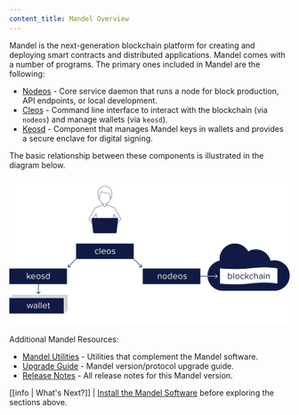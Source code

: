 ```yaml
---
content_title: Mandel Overview
---
```


Mandel is the next-generation blockchain platform for creating and deploying smart contracts and distributed applications. Mandel comes with a number of programs. The primary ones included in Mandel are the following:

* [Nodeos](01_nodeos/index.md) - Core service daemon that runs a node for block production, API endpoints, or local development.
* [Cleos](02_cleos/index.md) - Command line interface to interact with the blockchain (via `nodeos`) and manage wallets (via `keosd`).
* [Keosd](03_keosd/index.md) - Component that manages Mandel keys in wallets and provides a secure enclave for digital signing.

The basic relationship between these components is illustrated in the diagram below.

![Mandel components](mandel_components.png)

Additional Mandel Resources:
* [Mandel Utilities](10_utilities/index.md) - Utilities that complement the Mandel software.
* [Upgrade Guide](20_upgrade-guide/index.md) - Mandel version/protocol upgrade guide.
* [Release Notes](30_release-notes/index.md) - All release notes for this Mandel version.

[[info | What's Next?]]
| [Install the Mandel Software](00_install/index.md) before exploring the sections above.
